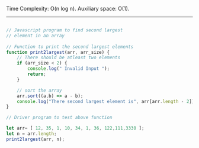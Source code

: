 Time Complexity: O(n log n). 
Auxiliary space: O(1). 

--------------------------------------------

```js

// Javascript program to find second largest
// element in an array
  
// Function to print the second largest elements
function print2largest(arr, arr_size) {
    // There should be atleast two elements
    if (arr_size < 2) {
        console.log(" Invalid Input ");
        return;
    }

    // sort the array
    arr.sort((a,b) => a - b);
    console.log("There second largest element is", arr[arr.length - 2]);
}

// Driver program to test above function

let arr= [ 12, 35, 1, 10, 34, 1, 36, 122,111,3330 ];
let n = arr.length;
print2largest(arr, n);

```